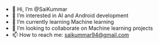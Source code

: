 - 👋 Hi, I’m @SaiKummar
- 👀 I’m interested in AI and Android development
- 🌱 I’m currently learning Machine learning
- 💞️ I’m looking to collaborate on Machine learning projects
- 📫 How to reach me: saikummar94@gmail.com

<!---
SaiKummar/SaiKummar is a ✨ special ✨ repository because its `README.md` (this file) appears on your GitHub profile.
You can click the Preview link to take a look at your changes.
--->
